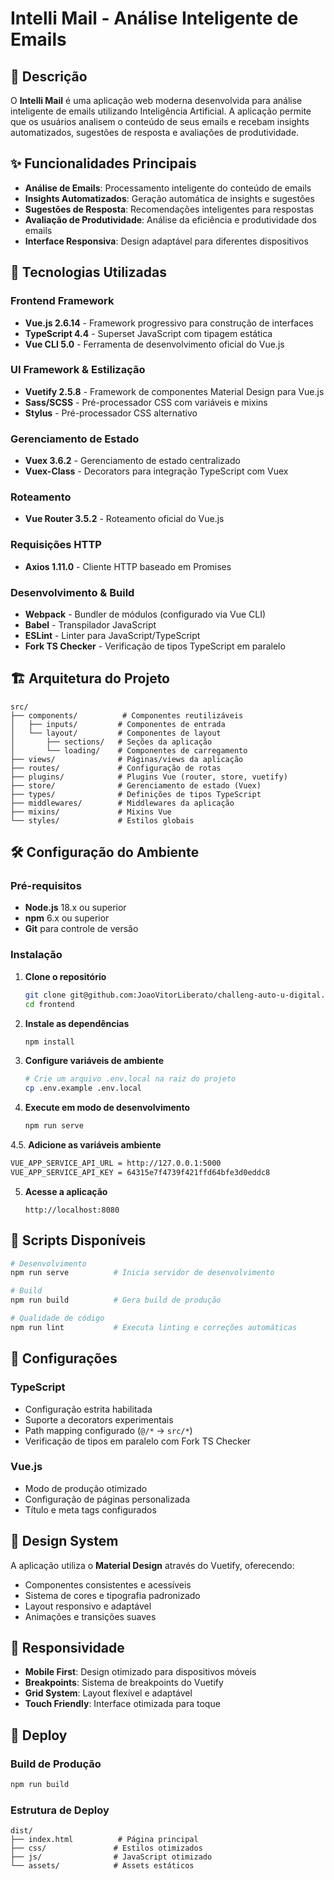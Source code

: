 # Intelli Mail - Análise Inteligente de Emails

## 📧 Descrição

O **Intelli Mail** é uma aplicação web moderna desenvolvida para análise inteligente de emails utilizando Inteligência Artificial. A aplicação permite que os usuários analisem o conteúdo de seus emails e recebam insights automatizados, sugestões de resposta e avaliações de produtividade.

## ✨ Funcionalidades Principais

- **Análise de Emails**: Processamento inteligente do conteúdo de emails
- **Insights Automatizados**: Geração automática de insights e sugestões
- **Sugestões de Resposta**: Recomendações inteligentes para respostas
- **Avaliação de Produtividade**: Análise da eficiência e produtividade dos emails
- **Interface Responsiva**: Design adaptável para diferentes dispositivos

## 🚀 Tecnologias Utilizadas

### Frontend Framework
- **Vue.js 2.6.14** - Framework progressivo para construção de interfaces
- **TypeScript 4.4** - Superset JavaScript com tipagem estática
- **Vue CLI 5.0** - Ferramenta de desenvolvimento oficial do Vue.js

### UI Framework & Estilização
- **Vuetify 2.5.8** - Framework de componentes Material Design para Vue.js
- **Sass/SCSS** - Pré-processador CSS com variáveis e mixins
- **Stylus** - Pré-processador CSS alternativo

### Gerenciamento de Estado
- **Vuex 3.6.2** - Gerenciamento de estado centralizado
- **Vuex-Class** - Decorators para integração TypeScript com Vuex

### Roteamento
- **Vue Router 3.5.2** - Roteamento oficial do Vue.js

### Requisições HTTP
- **Axios 1.11.0** - Cliente HTTP baseado em Promises

### Desenvolvimento & Build
- **Webpack** - Bundler de módulos (configurado via Vue CLI)
- **Babel** - Transpilador JavaScript
- **ESLint** - Linter para JavaScript/TypeScript
- **Fork TS Checker** - Verificação de tipos TypeScript em paralelo
## 🏗️ Arquitetura do Projeto

```
src/
├── components/          # Componentes reutilizáveis
│   ├── inputs/         # Componentes de entrada
│   └── layout/         # Componentes de layout
│       ├── sections/   # Seções da aplicação
│       └── loading/    # Componentes de carregamento
├── views/              # Páginas/views da aplicação
├── routes/             # Configuração de rotas
├── plugins/            # Plugins Vue (router, store, vuetify)
├── store/              # Gerenciamento de estado (Vuex)
├── types/              # Definições de tipos TypeScript
├── middlewares/        # Middlewares da aplicação
├── mixins/             # Mixins Vue
└── styles/             # Estilos globais
```

## 🛠️ Configuração do Ambiente

### Pré-requisitos
- **Node.js** 18.x ou superior
- **npm** 6.x ou superior
- **Git** para controle de versão

### Instalação

1. **Clone o repositório**
   ```bash
   git clone git@github.com:JoaoVitorLiberato/challeng-auto-u-digital.git
   cd frontend
   ```

2. **Instale as dependências**
   ```bash
   npm install
   ```

3. **Configure variáveis de ambiente**
   ```bash
   # Crie um arquivo .env.local na raiz do projeto
   cp .env.example .env.local
   ```

4. **Execute em modo de desenvolvimento**
   ```bash
   npm run serve
   ```

4.5. **Adicione as variáveis ambiente**
   ```bash
   VUE_APP_SERVICE_API_URL = http://127.0.0.1:5000
   VUE_APP_SERVICE_API_KEY = 64315e7f4739f421ffd64bfe3d0eddc8
   ```

5. **Acesse a aplicação**
   ```
   http://localhost:8080
   ```

## 📜 Scripts Disponíveis

```bash
# Desenvolvimento
npm run serve          # Inicia servidor de desenvolvimento

# Build
npm run build          # Gera build de produção

# Qualidade de código
npm run lint           # Executa linting e correções automáticas
```

## 🔧 Configurações

### TypeScript
- Configuração estrita habilitada
- Suporte a decorators experimentais
- Path mapping configurado (`@/*` → `src/*`)
- Verificação de tipos em paralelo com Fork TS Checker

### Vue.js
- Modo de produção otimizado
- Configuração de páginas personalizada
- Título e meta tags configurados


## 🎨 Design System

A aplicação utiliza o **Material Design** através do Vuetify, oferecendo:
- Componentes consistentes e acessíveis
- Sistema de cores e tipografia padronizado
- Layout responsivo e adaptável
- Animações e transições suaves

## 📱 Responsividade

- **Mobile First**: Design otimizado para dispositivos móveis
- **Breakpoints**: Sistema de breakpoints do Vuetify
- **Grid System**: Layout flexível e adaptável
- **Touch Friendly**: Interface otimizada para toque


## 🚀 Deploy

### Build de Produção
```bash
npm run build
```

### Estrutura de Deploy
```
dist/
├── index.html          # Página principal
├── css/               # Estilos otimizados
├── js/                # JavaScript otimizado
└── assets/            # Assets estáticos
```
